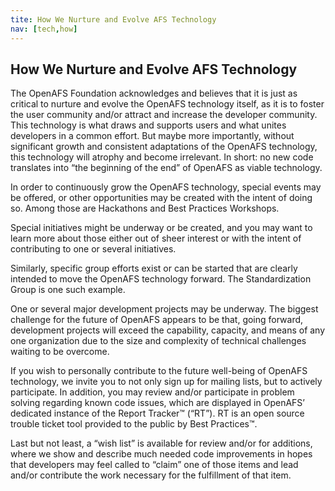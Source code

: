 ```yaml
---
tite: How We Nurture and Evolve AFS Technology
nav: [tech,how]
---
```


## How We Nurture and Evolve AFS Technology ##

The OpenAFS Foundation acknowledges and believes that it is just as critical to nurture and evolve the OpenAFS technology itself, as it is to foster the user community and/or attract and increase the developer community.  This technology is what draws and supports users and what unites developers in a common effort.  But maybe more importantly, without significant growth and consistent adaptations of the OpenAFS technology, this technology will atrophy and become irrelevant.  In short: no new code translates into “the beginning of the end” of OpenAFS as viable technology.
 
In order to continuously grow the OpenAFS technology, special events may be offered, or other opportunities may be created with the intent of doing so.  Among those are Hackathons and Best Practices Workshops.

Special initiatives might be underway or be created, and you may want to learn more about those either out of sheer interest or with the intent of contributing to one or several initiatives.

Similarly, specific group efforts exist or can be started that are clearly intended to move the OpenAFS technology forward.  The Standardization Group is one such example.

One or several major development projects may be underway.  The biggest challenge for the future of OpenAFS appears to be that, going forward, development projects will exceed the capability, capacity, and means of any one organization due to the size and complexity of technical challenges waiting to be overcome. 

If you wish to personally contribute to the future well-being of OpenAFS technology, we invite you to not only sign up for mailing lists, but to actively participate.  In addition, you may review and/or participate in problem solving regarding known code issues, which are displayed in OpenAFS’ dedicated instance of the Report Tracker™ (“RT”).  RT is an open source trouble ticket tool provided to the public by Best Practices™.

Last but not least, a “wish list” is available for review and/or for additions, where we show and describe much needed code improvements in hopes that developers may feel called to “claim” one of those items and lead and/or contribute the work necessary for the fulfillment of that item.
